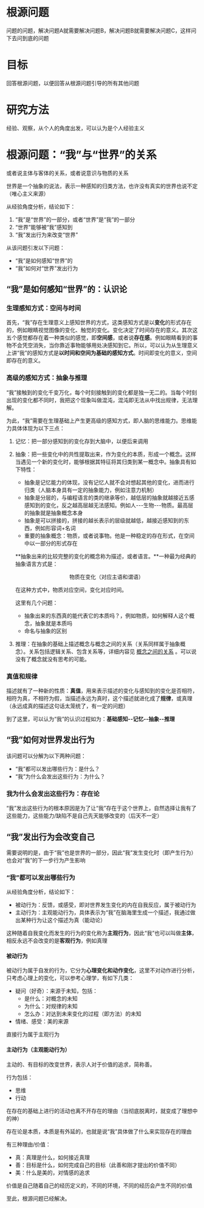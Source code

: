 # 根源问题

问题的问题，解决问题A就需要解决问题B，解决问题B就需要解决问题C，这样问下去问到底的问题

# 目标

回答根源问题，以便回答从根源问题引导的所有其他问题

# 研究方法

经验、观察，从个人的角度出发，可以认为是个人经验主义

# 根源问题：“我”与“世界”的关系

或者说主体与客体的关系，或者说意识与物质的关系

世界是一个抽象的说法，表示一种感知的归类方法，也许没有真实的世界也说不定（唯心主义来源）

从经验角度分析，结论如下：

1. “我”是“世界”的一部分，或者“世界”是“我”的一部分
2. “世界”能够被“我”感知到
3. “我”发出行为来改变“世界”

从该问题引发以下问题：

- “我”是如何感知“世界”的
- “我”如何对“世界”发出行为

## “我”是如何感知“世界”的：认识论

### 生理感知方式：空间与时间

首先，“我”存在生理意义上感知世界的方式，这类感知方式是以**变化**的形式存在的，例如眼睛视觉图像的变化、触觉的变化。变化决定了时间存在的意义。其次这五个感觉都存在着一种类似的感觉，即**空间感**，或者说**存在感**。例如眼睛看到的事物不会凭空消失，当你靠近事物能够用处决感知到它。所以，可以认为从生理意义上讲“我”的感知方式是**以时间和空间为基础的感知方式**。时间即变化的意义，空间即存在的意义。

### 高级的感知方式：抽象与推理

“我”接触到的变化千变万化，每个时刻接触到的变化都是独一无二的。当每个时刻出现的变化都不同时，我把这个现象叫做混沌，混沌即无法从中找出规律，无法理解。

为此，“我”需要在生理基础上产生更高级的感知方式，即人脑的思维能力。思维能力具体体现为以下三点：

1. 记忆：把一部分感知到的变化存到大脑中，以便后来调用
2. 抽象：把一些变化中的共性提取出来，作为变化的本质，形成一个概念。这样当遇见一个新的变化时，能够根据其特征将其归类到某一概念中。抽象具有如下特性：

   - 抽象是记忆能力的体现，没有记忆人就不会对想起其他的变化，进而进行归类（人脑本身具有一定的抽象能力，例如注意力机制）
   - 抽象是分层的，与编程语言的类的继承等价，越低层的抽象就越接近五感感知到的变化，反之越高层越无法感知。例如人---生物---物质。最高层的抽象就是抽象概念本身
   - 抽象是可以拼接的，拼接的越长表示的层级就越低，越接近感知到的东西，例如形容词+名词
   - 重要的抽象概念：物质，或者说事物。他是一种稳定的存在形式，在空间中以一部分的形式存在

   **抽象出来的比较完整的变化的概念称为描述，或者语言。**一种最为经典的抽象语言方式是：

   <center>物质在变化（对应主语和谓语）</center>

   在这种方式中，物质对应空间，变化对应时间。

   这里有几个问题：

   - 抽象出来的东西真的能代表它的本质吗？，例如物质，如何解释人这个概念，抽象就是本质吗
   - 命名与抽象的区别
3. 推理：在抽象的基础上描述概念与概念之间的关系（关系同样属于抽象概念）。关系包括逻辑关系、包含关系等，详细内容见 [概念之间的关系](概念之间的关系.md) 。可以说没有了概念就没有思考的可能。

### 真值和规律

描述就有了一种新的性质：**真值**，用来表示描述的变化与感知到的变化是否相符，相符为真，不相符为假，当描述永远为真时，这个描述就进化成了**规律**，或真理（永远成真的描述这句话太笼统了，有一定的问题）

到了这里，可以认为“我”的认识过程如为：**基础感知--记忆--抽象--推理**

## “我”如何对世界发出行为

该问题可以分解为以下两种问题：

- “我”都可以发出哪些行为：是什么？
- “我”为什么会发出这些行为：为什么？

### 我为什么会发出这些行为：存在论

“我”发出这些行为的根本原因是为了让“我”存在于这个世界上，自然选择让我有了这些能力，这些能力/缺陷不是自己先天能够改变的（后天不一定）

## “我”发出行为会改变自己

需要说明的是，由于“我”也是世界的一部分，因此“我”发生变化时（即产生行为）也会对“我”的下一步行为产生影响

### “我”都可以发出哪些行为

从经验角度分析，结论如下：

- 被动行为：反馈，或感受，即对世界发生变化的内在自我反应，属于被动行为
- 主动行为：主观能动行为，具体表示为“我”在脑海里生成一个描述，我通过做出某种行为让这个描述为真（能动论）

这种随着自我变化而发生的行为的变化称为**主观行为**，因此“我”也可以叫做**主体**，相反永远不会改变的是**客观行为**，例如真理

#### 被动行为

被动行为属于自发的行为，它分为**心理变化和动作变化**，这里不对动作进行分析，只考虑心理上的变化，可以参考心理学，有如下几类：

- 疑问（好奇）：来源于未知，包括：
  - 是什么：对概念的未知
  - 为什么：对规律的未知
  - 怎么办：对达到未来变化的过程（即方法）的未知
- 情绪、感受：美的来源

直接行为属于主观行为

#### 主动行为（主观能动行为）

主动的、有目标的改变世界，表示人对于价值的追求，简称善。

行为包括：

- 思维
- 行动

在存在的基础上进行的活动也离不开存在的理由（当彻底脱离时，就变成了理想中的神）

存在论是本质，本质是有外延的，也就是说“我”具体做了什么来实现存在的理由

有三种理由/价值：

- 真：真理是什么，如何接近真理
- 善：目标是什么，如何完成自己的目标（此善和刚才提出的价值不同）
- 美：什么是美的，对情感的追求

价值是自己随着自己的经历定义的，不同的环境，不同的经历会产生不同的价值

至此，根源问题已经解决。
